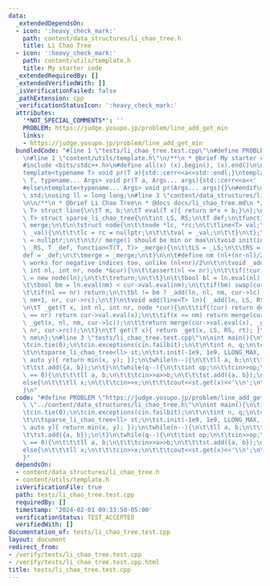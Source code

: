 ```yaml
---
data:
  _extendedDependsOn:
  - icon: ':heavy_check_mark:'
    path: content/data_structures/li_chao_tree.h
    title: Li Chao Tree
  - icon: ':heavy_check_mark:'
    path: content/utils/template.h
    title: My starter code
  _extendedRequiredBy: []
  _extendedVerifiedWith: []
  _isVerificationFailed: false
  _pathExtension: cpp
  _verificationStatusIcon: ':heavy_check_mark:'
  attributes:
    '*NOT_SPECIAL_COMMENTS*': ''
    PROBLEM: https://judge.yosupo.jp/problem/line_add_get_min
    links:
    - https://judge.yosupo.jp/problem/line_add_get_min
  bundledCode: "#line 1 \"tests/li_chao_tree.test.cpp\"\n#define PROBLEM \"https://judge.yosupo.jp/problem/line_add_get_min\"\
    \n#line 1 \"content/utils/template.h\"\n/**\n * @brief My starter code\n */\n\n\
    #include <bits/stdc++.h>\n#define all(x) (x).begin(), (x).end()\n\n#ifdef LOCAL\n\
    template<typename T> void pr(T a){std::cerr<<a<<std::endl;}\ntemplate<typename\
    \ T, typename... Args> void pr(T a, Args... args){std::cerr<<a<<' ',pr(args...);}\n\
    #else\ntemplate<typename... Args> void pr(Args... args){}\n#endif\n\nusing namespace\
    \ std;\nusing ll = long long;\n#line 3 \"content/data_structures/li_chao_tree.h\"\
    \n\n/**\n * @brief Li Chao Tree\n * @docs docs/li_chao_tree.md\n */\n\ntemplate<typename\
    \ T> struct line{\n\tT m, b;\n\tT eval(T x){ return m*x + b;}\n};\n\ntemplate<typename\
    \ T> struct sparse_li_chao_tree{\n\tint LS, RS;\n\tT def;\n\tfunction<T(T, T)>\
    \ merge;\n\t\n\tstruct node{\n\t\tnode *lc, *rc;\n\t\tline<T> val;\n\t\tnode(line<T>\
    \ _val){\n\t\t\tlc = rc = nullptr;\n\t\t\tval = _val;\n\t\t}\n\t};\n\tnode *rt\
    \ = nullptr;\n\t\n\t// merge() should be min or max\n\tvoid init(int _LS, int\
    \ _RS, T _def, function<T(T, T)> _merge){\n\t\tLS = _LS;\n\t\tRS = _RS;\n\t\t\
    def = _def;\n\t\tmerge = _merge;\n\t}\n\n\t#define nm (nl+(nr-nl)/2)\n\t// this\
    \ works for negative indices too, unlike (nl+nr)/2\n\t\n\tvoid _add(line<T> ln,\
    \ int nl, int nr, node *&cur){\n\t\tassert(nl <= nr);\n\t\tif(!cur){\n\t\t\tcur\
    \ = new node(ln);\n\t\t\treturn;\n\t\t}\n\t\tbool bl = ln.eval(nl) < cur->val.eval(nl);\n\
    \t\tbool bm = ln.eval(nm) < cur->val.eval(nm);\n\t\tif(bm) swap(cur->val, ln);\n\
    \t\tif(nl == nr) return;\n\t\tbl != bm ? _add(ln, nl, nm, cur->lc) : _add(ln,\
    \ nm+1, nr, cur->rc);\n\t}\n\tvoid add(line<T> ln){ _add(ln, LS, RS, rt); }\n\t\
    \n\tT _get(T x, int nl, int nr, node *cur){\n\t\tif(!cur) return def;\n\t\tif(nl\
    \ == nr) return cur->val.eval(x);\n\t\tif(x <= nm) return merge(cur->val.eval(x),\
    \ _get(x, nl, nm, cur->lc));\n\t\treturn merge(cur->val.eval(x), _get(x, nm+1,\
    \ nr, cur->rc));\n\t}\n\tT get(T x){ return _get(x, LS, RS, rt); }\n\n\t#undef\
    \ nm\n};\n#line 3 \"tests/li_chao_tree.test.cpp\"\n\nint main(){\n\tios_base::sync_with_stdio(0);\n\
    \tcin.tie(0);\n\tcin.exceptions(cin.failbit);\n\t\n\tint n, q;\n\tcin>>n>>q;\n\
    \t\n\tsparse_li_chao_tree<ll> st;\n\tst.init(-1e9, 1e9, LLONG_MAX, [](auto x,\
    \ auto y){ return min(x, y); });\n\twhile(n--){\n\t\tll a, b;\n\t\tcin>>a>>b;\n\
    \t\tst.add({a, b});\n\t}\n\twhile(q--){\n\t\tint op;\n\t\tcin>>op;\n\t\tif(op\
    \ == 0){\n\t\t\tll a, b;\n\t\t\tcin>>a>>b;\n\t\t\tst.add({a, b});\n\t\t}\n\t\t\
    else{\n\t\t\tll x;\n\t\t\tcin>>x;\n\t\t\tcout<<st.get(x)<<'\\n';\n\t\t}\n\t}\n\
    }\n"
  code: "#define PROBLEM \"https://judge.yosupo.jp/problem/line_add_get_min\"\n#include\
    \ \"../content/data_structures/li_chao_tree.h\"\n\nint main(){\n\tios_base::sync_with_stdio(0);\n\
    \tcin.tie(0);\n\tcin.exceptions(cin.failbit);\n\t\n\tint n, q;\n\tcin>>n>>q;\n\
    \t\n\tsparse_li_chao_tree<ll> st;\n\tst.init(-1e9, 1e9, LLONG_MAX, [](auto x,\
    \ auto y){ return min(x, y); });\n\twhile(n--){\n\t\tll a, b;\n\t\tcin>>a>>b;\n\
    \t\tst.add({a, b});\n\t}\n\twhile(q--){\n\t\tint op;\n\t\tcin>>op;\n\t\tif(op\
    \ == 0){\n\t\t\tll a, b;\n\t\t\tcin>>a>>b;\n\t\t\tst.add({a, b});\n\t\t}\n\t\t\
    else{\n\t\t\tll x;\n\t\t\tcin>>x;\n\t\t\tcout<<st.get(x)<<'\\n';\n\t\t}\n\t}\n\
    }"
  dependsOn:
  - content/data_structures/li_chao_tree.h
  - content/utils/template.h
  isVerificationFile: true
  path: tests/li_chao_tree.test.cpp
  requiredBy: []
  timestamp: '2024-02-01 09:33:50-05:00'
  verificationStatus: TEST_ACCEPTED
  verifiedWith: []
documentation_of: tests/li_chao_tree.test.cpp
layout: document
redirect_from:
- /verify/tests/li_chao_tree.test.cpp
- /verify/tests/li_chao_tree.test.cpp.html
title: tests/li_chao_tree.test.cpp
---
```

